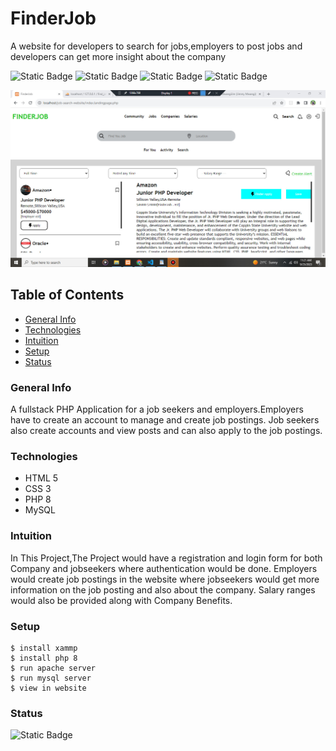 # FinderJob
A website for developers to search for jobs,employers to post jobs and developers can get more insight about the company

![Static Badge](https://img.shields.io/badge/issues-2-green)
![Static Badge](https://img.shields.io/badge/php-8.0.0-blue)
![Static Badge](https://img.shields.io/badge/version-1.0.0-green)
![Static Badge](https://img.shields.io/badge/build-passing-green)


![Homepage for FinderJob](/images/finder1.jpg)

## Table of Contents
* [General Info](#general-info)
* [Technologies](#technologies)
* [Intuition](#intuition)
* [Setup](#setup)
* [Status](#status)

### General Info
A fullstack PHP Application for a job seekers and employers.Employers have to create an account to manage and create job postings.
Job seekers also create accounts and view posts and can also apply to the job postings.

### Technologies
* HTML 5
* CSS 3
* PHP 8
* MySQL
### Intuition
In This Project,The Project would have a registration and login form for both Company and jobseekers where authentication would be done.
Employers would create job postings in the website where jobseekers would get more information on the job posting and also about the company.
Salary ranges would also be provided along with Company Benefits.
### Setup
```
$ install xammp
$ install php 8
$ run apache server
$ run mysql server
$ view in website

```
### Status
![Static Badge](https://img.shields.io/badge/development%20-%20green)


